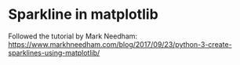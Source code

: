 # Sparkline in matplotlib
Followed the tutorial by Mark Needham: 
https://www.markhneedham.com/blog/2017/09/23/python-3-create-sparklines-using-matplotlib/
